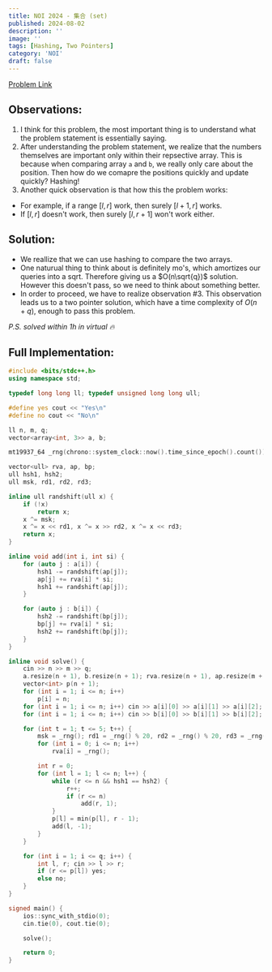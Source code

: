 ```yaml
---
title: NOI 2024 - 集合 (set)
published: 2024-08-02
description: ''
image: ''
tags: [Hashing, Two Pointers]
category: 'NOI'
draft: false 
---
```


<a href="https://qoj.ac/contest/1747/problem/9155" target="_blank"> Problem Link </a>

## Observations:

1. I think for this problem, the most important thing is to understand what the problem statement is essentially saying. 
2. After understanding the problem statement, we realize that the numbers themselves are important only within their repsective array. This is because when comparing array `a` and `b`, we really only care about the position. Then how do we comapre the positions quickly and update quickly? Hashing!
3. Another quick observation is that how this the problem works:
  - For example, if a range $[l, r]$ work, then surely $[l + 1, r]$ works.
  - If $[l, r]$ doesn't work, then surely $[l, r + 1]$ won't work either.

## Solution:

- We reallize that we can use hashing to compare the two arrays. 
- One naturual thing to think about is definitely mo's, which amortizes our queries into a sqrt. Therefore giving us a $O(n\sqrt{q})$ solution. However this doesn't pass, so we need to think about something better.
- In order to proceed, we have to realize observation #3. This observation leads us to a two pointer solution, which have a time complexity of $O(n + q)$, enough to pass this problem.

*P.S. solved within 1h in virtual :fire:*

## Full Implementation:
```cpp
#include <bits/stdc++.h>
using namespace std;

typedef long long ll; typedef unsigned long long ull;

#define yes cout << "Yes\n"
#define no cout << "No\n"

ll n, m, q;
vector<array<int, 3>> a, b;

mt19937_64 _rng(chrono::system_clock::now().time_since_epoch().count());

vector<ull> rva, ap, bp;
ull hsh1, hsh2;
ull msk, rd1, rd2, rd3;

inline ull randshift(ull x) {
    if (!x)
        return x;
    x ^= msk;
    x ^= x << rd1, x ^= x >> rd2, x ^= x << rd3;
    return x;
}

inline void add(int i, int si) {
    for (auto j : a[i]) {
        hsh1 -= randshift(ap[j]);
        ap[j] += rva[i] * si;
        hsh1 += randshift(ap[j]);
    }

    for (auto j : b[i]) {
        hsh2 -= randshift(bp[j]);
        bp[j] += rva[i] * si;
        hsh2 += randshift(bp[j]);
    }
}

inline void solve() {
    cin >> n >> m >> q; 
    a.resize(n + 1), b.resize(n + 1); rva.resize(n + 1), ap.resize(m + 1), bp.resize(m + 1);
    vector<int> p(n + 1);
    for (int i = 1; i <= n; i++)
        p[i] = n;
    for (int i = 1; i <= n; i++) cin >> a[i][0] >> a[i][1] >> a[i][2];
    for (int i = 1; i <= n; i++) cin >> b[i][0] >> b[i][1] >> b[i][2];

    for (int t = 1; t <= 5; t++) {
        msk = _rng(); rd1 = _rng() % 20, rd2 = _rng() % 20, rd3 = _rng() % 20;
        for (int i = 0; i <= n; i++)
            rva[i] = _rng();

        int r = 0;
        for (int l = 1; l <= n; l++) {
            while (r <= n && hsh1 == hsh2) {
                r++;
                if (r <= n)
                    add(r, 1);
            }
            p[l] = min(p[l], r - 1);
            add(l, -1);
        }
    }

    for (int i = 1; i <= q; i++) {
        int l, r; cin >> l >> r;
        if (r <= p[l]) yes;
        else no;
    }
}

signed main() {
    ios::sync_with_stdio(0);
    cin.tie(0), cout.tie(0);

    solve();

    return 0;
}
```